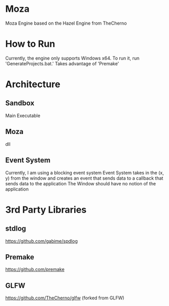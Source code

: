 # Moza
Moza Engine based on the Hazel Engine from TheCherno

# How to Run
Currently, the engine only supports Windows x64. To run it, run 'GenerateProjects.bat.' Takes advantage of 'Premake'

# Architecture
## Sandbox
Main Executable

## Moza
dll

## Event System
Currently, I am using a blocking event system
Event System takes in the (x, y) from the window and creates an event that sends data to a callback that sends data to the application
The Window should have no notion of the application

# 3rd Party Libraries
## stdlog
https://github.com/gabime/spdlog
## Premake
https://github.com/premake
## GLFW
https://github.com/TheCherno/glfw (forked from GLFW)

